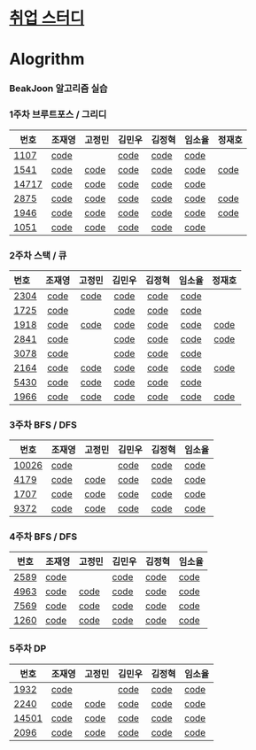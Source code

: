 # [취업 스터디](https://github.com/sejong-algorithm/Algorithm/tree/master/%EC%B7%A8%EC%97%85%EC%8A%A4%ED%84%B0%EB%94%94)


# Alogrithm

### BeakJoon 알고리즘 실습


### 1주차 브루트포스 / 그리디

| 번호                                           | 조재영                                                       | 고정민                                                       | 김민우                                                       | 김정혁                                                       | 임소율                                                       | 정재호                                                       |
| ---------------------------------------------- | ------------------------------------------------------------ | ------------------------------------------------------------ | ------------------------------------------------------------ | ------------------------------------------------------------ | ------------------------------------------------------------ | ------------------------------------------------------------ |
| [1107](https://www.acmicpc.net/problem/1107)   | [code](https://github.com/zojae031/Algorithm/blob/1Week/Zojae031/CodingTest/1107.cpp) |                                                              | [code](<https://github.com/KMinWoo/Algorithm-1/blob/1Week/KMinWoo/minwoo/minwoo/1107.cpp>) | [code](https://github.com/wjdgur778/Algorithm/blob/1Week/wjdgur778/NewBJ/NewBJ/JH_1107.cpp) | [code](https://github.com/syli9526/Algorithm-1/blob/1Week/syli9526/BJ1107.cpp) |                                                              |
| [1541](https://www.acmicpc.net/problem/1541)   | [code](https://github.com/zojae031/Algorithm/blob/1Week/Zojae031/CodingTest/1541.cpp) | [code](https://github.com/JeongMinGo/Algorithm-1/blob/1Week/JeongMinGo/BJ1541.java) | [code](https://github.com/KMinWoo/Algorithm-1/blob/1Week/KMinWoo/minwoo/minwoo/1541.cpp) | [code](https://github.com/wjdgur778/Algorithm/blob/1Week/wjdgur778/NewBJ/NewBJ/JH_1541.cpp) | [code](https://github.com/syli9526/Algorithm-1/blob/1Week/syli9526/BJ1541.cpp) | [code](https://github.com/Jung-jaeho/Algorithm/blob/1Week/Jung-jaeho/1541.cpp) |
| [14717](https://www.acmicpc.net/problem/14717) | [code](https://github.com/zojae031/Algorithm/blob/1Week/Zojae031/CodingTest/14717.cpp) | [code](https://github.com/JeongMinGo/Algorithm-1/blob/1Week/JeongMinGo/BJ14717.java) | [code](https://github.com/KMinWoo/Algorithm-1/blob/1Week/KMinWoo/minwoo/minwoo/14717.cpp) | [code](https://github.com/wjdgur778/Algorithm/blob/1Week/wjdgur778/NewBJ/NewBJ/JH_14717.cpp) | [code](https://github.com/syli9526/Algorithm-1/blob/1Week/syli9526/BJ14717.cpp) |                                                              |
| [2875](https://www.acmicpc.net/problem/2875)   | [code](https://github.com/zojae031/Algorithm/blob/1Week/Zojae031/CodingTest/2875.cpp) | [code](https://github.com/JeongMinGo/Algorithm-1/blob/1Week/JeongMinGo/BJ14717.java) | [code](https://github.com/KMinWoo/Algorithm-1/blob/1Week/KMinWoo/minwoo/minwoo/2875.cpp) | [code](https://github.com/wjdgur778/Algorithm/blob/1Week/wjdgur778/NewBJ/NewBJ/JH_2875.cpp) | [code](https://github.com/syli9526/Algorithm-1/blob/1Week/syli9526/BJ2875.cpp) | [code](https://github.com/Jung-jaeho/Algorithm/blob/1Week/Jung-jaeho/2875.cpp) |
| [1946](https://www.acmicpc.net/problem/1946)   | [code](https://github.com/zojae031/Algorithm/blob/1Week/Zojae031/CodingTest/1946.cpp) | [code](https://github.com/JeongMinGo/Algorithm-1/blob/1Week/JeongMinGo/BJ1946.java) | [code](https://github.com/KMinWoo/Algorithm-1/blob/1Week/KMinWoo/minwoo/minwoo/1946.cpp) | [code](https://github.com/wjdgur778/Algorithm/blob/1Week/wjdgur778/NewBJ/NewBJ/JH_1946.cpp) | [code](https://github.com/syli9526/Algorithm-1/blob/1Week/syli9526/BJ1946.cpp) | [code](https://github.com/Jung-jaeho/Algorithm/blob/1Week/Jung-jaeho/1946.cpp) |
| [1051](https://www.acmicpc.net/problem/1051)   | [code](https://github.com/zojae031/Algorithm/blob/1Week/Zojae031/CodingTest/1051.cpp) | [code](https://github.com/JeongMinGo/Algorithm-1/blob/1Week/JeongMinGo/BJ1051.java) | [code](https://github.com/KMinWoo/Algorithm-1/blob/1Week/KMinWoo/minwoo/minwoo/1051.cpp) | [code](https://github.com/wjdgur778/Algorithm/blob/1Week/wjdgur778/NewBJ/NewBJ/JH_1051.cpp) | [code](https://github.com/syli9526/Algorithm-1/blob/1Week/syli9526/BJ1051.cpp) |                                                              |

### 2주차 스택 / 큐

| 번호                                           |                            조재영                            |                            고정민                            |                            김민우                            |                            김정혁                            |                            임소율                            |                            정재호                            |
| :--------------------------------------------- | :----------------------------------------------------------: | :----------------------------------------------------------: | :----------------------------------------------------------: | :----------------------------------------------------------: | :----------------------------------------------------------: | :----------------------------------------------------------: |
| [2304](<https://www.acmicpc.net/problem/2304>) | [code](https://github.com/zojae031/Algorithm/blob/2Week/Zojae031/CodingTest/2304.cpp) | [code](https://github.com/JeongMinGo/Algorithm-1/blob/2Week/JeongMinGo/BJ2340.java) | [code](<https://github.com/KMinWoo/Algorithm-1/blob/2Week/KMinWoo/2304.cpp>) | [code](https://github.com/wjdgur778/Algorithm/blob/2Week/wjdgur778/JH_2304.cpp) | [code](<https://github.com/syli9526/Algorithm-1/blob/2Week/syli9526/BJ2304.cpp>) |                                                              |
| [1725](<https://www.acmicpc.net/problem/1725>) | [code](https://github.com/zojae031/Algorithm/blob/2Week/Zojae031/CodingTest/1725.cpp) |                                                              | [code](<https://github.com/KMinWoo/Algorithm-1/blob/2Week/KMinWoo/1725.cpp>) | [code](https://github.com/wjdgur778/Algorithm/blob/2Week/wjdgur778/JH_1725.cpp) | [code](<https://github.com/syli9526/Algorithm-1/blob/2Week/syli9526/BJ1725.cpp>) |                                                              |
| [1918](<https://www.acmicpc.net/problem/1918>) | [code](https://github.com/zojae031/Algorithm/blob/2Week/Zojae031/CodingTest/1918.cpp) | [code](https://github.com/JeongMinGo/Algorithm-1/blob/2Week/JeongMinGo/BJ1918.java) | [code](<https://github.com/KMinWoo/Algorithm-1/blob/2Week/KMinWoo/1918.cpp>) | [code](https://github.com/wjdgur778/Algorithm/blob/2Week/wjdgur778/JH_1918.cpp) | [code](<https://github.com/syli9526/Algorithm-1/blob/2Week/syli9526/BJ1918.cpp>) | [code](https://github.com/Jung-jaeho/Algorithm/tree/2Week/Jung-jaeho/1918.cpp) |
| [2841](<https://www.acmicpc.net/problem/2841>) | [code](https://github.com/zojae031/Algorithm/blob/2Week/Zojae031/CodingTest/2841.cpp) |                                                              | [code](<https://github.com/KMinWoo/Algorithm-1/blob/2Week/KMinWoo/2841.cpp>) | [code](https://github.com/wjdgur778/Algorithm/blob/2Week/wjdgur778/JH_2841.cpp) | [code](<https://github.com/syli9526/Algorithm-1/blob/2Week/syli9526/BJ2841.cpp>) | [code](https://github.com/Jung-jaeho/Algorithm/tree/2Week/Jung-jaeho/2841.cpp) |
| [3078](<https://www.acmicpc.net/problem/3078>) | [code](https://github.com/zojae031/Algorithm/blob/2Week/Zojae031/CodingTest/3078.cpp) |                                                              | [code](<https://github.com/KMinWoo/Algorithm-1/blob/2Week/KMinWoo/3078.cpp>) | [code](https://github.com/wjdgur778/Algorithm/blob/2Week/wjdgur778/JH_3078.cpp) | [code](<https://github.com/syli9526/Algorithm-1/blob/2Week/syli9526/BJ3078.cpp>) |                                                              |
| [2164](<https://www.acmicpc.net/problem/2164>) | [code](https://github.com/zojae031/Algorithm/blob/2Week/Zojae031/CodingTest/2164.cpp) | [code](https://github.com/JeongMinGo/Algorithm-1/blob/2Week/JeongMinGo/BJ2164.java) | [code](<https://github.com/KMinWoo/Algorithm-1/blob/2Week/KMinWoo/2164.cpp>) | [code](https://github.com/wjdgur778/Algorithm/blob/2Week/wjdgur778/JH_2164.cpp) | [code](<https://github.com/syli9526/Algorithm-1/blob/2Week/syli9526/BJ2164.cpp>) | [code](https://github.com/Jung-jaeho/Algorithm/blob/2Week/Jung-jaeho/2164.cpp) |
| [5430](<https://www.acmicpc.net/problem/5430>) | [code](https://github.com/zojae031/Algorithm/blob/2Week/Zojae031/CodingTest/5430.cpp) | [code](https://github.com/JeongMinGo/Algorithm-1/blob/2Week/JeongMinGo/BJ5430.java) | [code](<https://github.com/KMinWoo/Algorithm-1/blob/2Week/KMinWoo/5430.cpp>) | [code](https://github.com/wjdgur778/Algorithm/blob/2Week/wjdgur778/JH_5430.cpp) | [code](<https://github.com/syli9526/Algorithm-1/blob/2Week/syli9526/BJ5430.cpp>) |                                                              |
| [1966](<https://www.acmicpc.net/problem/1966>) | [code](https://github.com/zojae031/Algorithm/blob/2Week/Zojae031/CodingTest/1966.cpp) | [code](https://github.com/JeongMinGo/Algorithm-1/blob/2Week/JeongMinGo/BJ1966.java) | [code](<https://github.com/KMinWoo/Algorithm-1/blob/2Week/KMinWoo/1966.cpp>) | [code](https://github.com/wjdgur778/Algorithm/blob/2Week/wjdgur778/JH_1966.cpp) | [code](<https://github.com/syli9526/Algorithm-1/blob/2Week/syli9526/BJ1966.cpp>) | [code](https://github.com/Jung-jaeho/Algorithm/tree/2Week/Jung-jaeho/1966.cpp) |



### 3주차 BFS / DFS

| 번호                                             | 조재영                                                       | 고정민                                                       | 김민우                                                       | 김정혁                                                       | 임소율                                                       |
| ------------------------------------------------ | ------------------------------------------------------------ | ------------------------------------------------------------ | ------------------------------------------------------------ | ------------------------------------------------------------ | ------------------------------------------------------------ |
| [10026](<https://www.acmicpc.net/problem/10026>) | [code](https://github.com/zojae031/Algorithm/blob/1Week/Zojae031/CodingTest/1107.cpp) |                                                              | [code](<https://github.com/KMinWoo/Algorithm-1/tree/3week/KMinWoo/10026.cpp>) | [code](https://github.com/wjdgur778/Algorithm/blob/1Week/wjdgur778/NewBJ/NewBJ/JH_1107.cpp) | [code](https://github.com/syli9526/Algorithm-1/blob/3Week/syli9526/BJ10026.cpp) |
| [4179](<https://www.acmicpc.net/problem/4179>)   | [code](https://github.com/zojae031/Algorithm/blob/1Week/Zojae031/CodingTest/1541.cpp) | [code](https://github.com/JeongMinGo/Algorithm-1/blob/1Week/JeongMinGo/BJ1541.java) | [code](<https://github.com/KMinWoo/Algorithm-1/tree/3week/KMinWoo/4179.cpp>) | [code](https://github.com/wjdgur778/Algorithm/blob/1Week/wjdgur778/NewBJ/NewBJ/JH_1541.cpp) | [code](https://github.com/syli9526/Algorithm-1/blob/1Week/syli9526/BJ4179.cpp) |
| [1707](<https://www.acmicpc.net/problem/1707>)   | [code](https://github.com/zojae031/Algorithm/blob/1Week/Zojae031/CodingTest/14717.cpp) | [code](https://github.com/JeongMinGo/Algorithm-1/blob/1Week/JeongMinGo/BJ14717.java) | [code](<https://github.com/KMinWoo/Algorithm-1/tree/3week/KMinWoo/1707.cpp>) | [code](https://github.com/wjdgur778/Algorithm/blob/1Week/wjdgur778/NewBJ/NewBJ/JH_14717.cpp) | [code](https://github.com/syli9526/Algorithm-1/blob/1Week/syli9526/BJ1707.cpp) |
| [9372](<https://www.acmicpc.net/problem/9372>)   | [code](https://github.com/zojae031/Algorithm/blob/1Week/Zojae031/CodingTest/2875.cpp) | [code](https://github.com/JeongMinGo/Algorithm-1/blob/1Week/JeongMinGo/BJ14717.java) | [code](<https://github.com/KMinWoo/Algorithm-1/tree/3week/KMinWoo/9372.cpp>) | [code](https://github.com/wjdgur778/Algorithm/blob/1Week/wjdgur778/NewBJ/NewBJ/JH_2875.cpp) | [code](https://github.com/syli9526/Algorithm-1/blob/3Week/syli9526/BJ9372.cpp) |


### 4주차 BFS / DFS

| 번호                                           | 조재영                                                       | 고정민                                                       | 김민우                                                       | 김정혁                                                       | 임소율                                                       |
| ---------------------------------------------- | ------------------------------------------------------------ | ------------------------------------------------------------ | ------------------------------------------------------------ | ------------------------------------------------------------ | ------------------------------------------------------------ |
| [2589](<https://www.acmicpc.net/problem/2589>) | [code](https://github.com/zojae031/Algorithm/blob/4Week/Zojae031/CodingTest/2589.cpp) |                                                              | [code](<https://github.com/KMinWoo/Algorithm-1/tree/4week/KMinWoo/2589.cpp>) | [code](https://github.com/wjdgur778/Algorithm/blob/4week/wjdgur778/JH_2589.cpp) | [code](https://github.com/syli9526/Algorithm-1/blob/3Week/syli9526/BJ10026.cpp) |
| [4963](<https://www.acmicpc.net/problem/4963>) | [code](https://github.com/zojae031/Algorithm/blob/1Week/Zojae031/CodingTest/1541.cpp) | [code](https://github.com/JeongMinGo/Algorithm-1/blob/1Week/JeongMinGo/BJ1541.java) | [code](<https://github.com/KMinWoo/Algorithm-1/tree/4week/KMinWoo/4963.cpp>) | [code](https://github.com/wjdgur778/Algorithm/blob/4week/wjdgur778/JH_4963.cpp) | [code](https://github.com/syli9526/Algorithm-1/blob/1Week/syli9526/BJ4179.cpp) |
| [7569](<https://www.acmicpc.net/problem/7569>) | [code](https://github.com/zojae031/Algorithm/blob/1Week/Zojae031/CodingTest/14717.cpp) | [code](https://github.com/JeongMinGo/Algorithm-1/blob/1Week/JeongMinGo/BJ14717.java) | [code](<https://github.com/KMinWoo/Algorithm-1/tree/4week/KMinWoo/7569.cpp>) | [code](https://github.com/wjdgur778/Algorithm/blob/4week/wjdgur778/JH_7569.cpp) | [code](https://github.com/syli9526/Algorithm-1/blob/1Week/syli9526/BJ1707.cpp) |
| [1260](<https://www.acmicpc.net/problem/1260>) | [code](https://github.com/zojae031/Algorithm/blob/1Week/Zojae031/CodingTest/2875.cpp) | [code](https://github.com/JeongMinGo/Algorithm-1/blob/1Week/JeongMinGo/BJ14717.java) | [code](<https://github.com/KMinWoo/Algorithm-1/tree/4week/KMinWoo/1260.cpp>) | [code](https://github.com/wjdgur778/Algorithm/blob/4week/wjdgur778/JH_1260.cpp) | [code](https://github.com/syli9526/Algorithm-1/blob/3Week/syli9526/BJ9372.cpp) |



### 5주차 DP


| 번호                                           | 조재영                                                       | 고정민                                                       | 김민우                                                       | 김정혁                                                       | 임소율                                                       |
| ---------------------------------------------- | ------------------------------------------------------------ | ------------------------------------------------------------ | ------------------------------------------------------------ | ------------------------------------------------------------ | ------------------------------------------------------------ |
| [1932](https://www.acmicpc.net/problem/1932)   | [code](https://github.com/zojae031/Algorithm/blob/1Week/Zojae031/CodingTest/1932.cpp) |                                                              | [code](<https://github.com/KMinWoo/Algorithm-1/tree/4week/KMinWoo/2589.cpp>) | [code](https://github.com/wjdgur778/Algorithm/blob/1Week/wjdgur778/NewBJ/NewBJ/JH_1107.cpp) | [code](https://github.com/syli9526/Algorithm-1/blob/3Week/syli9526/BJ10026.cpp) |
| [2240](https://www.acmicpc.net/problem/2240)   | [code](https://github.com/zojae031/Algorithm/blob/1Week/Zojae031/CodingTest/2240.cpp) | [code](https://github.com/JeongMinGo/Algorithm-1/blob/1Week/JeongMinGo/BJ1541.java) | [code](<https://github.com/KMinWoo/Algorithm-1/tree/4week/KMinWoo/4963.cpp>) | [code](https://github.com/wjdgur778/Algorithm/blob/1Week/wjdgur778/NewBJ/NewBJ/JH_1541.cpp) | [code](https://github.com/syli9526/Algorithm-1/blob/1Week/syli9526/BJ4179.cpp) |
| [14501](https://www.acmicpc.net/problem/14501) | [code](https://github.com/zojae031/Algorithm/blob/1Week/Zojae031/CodingTest/14501.cpp) | [code](https://github.com/JeongMinGo/Algorithm-1/blob/1Week/JeongMinGo/BJ14717.java) | [code](<https://github.com/KMinWoo/Algorithm-1/tree/4week/KMinWoo/7569.cpp>) | [code](https://github.com/wjdgur778/Algorithm/blob/1Week/wjdgur778/NewBJ/NewBJ/JH_14717.cpp) | [code](https://github.com/syli9526/Algorithm-1/blob/1Week/syli9526/BJ1707.cpp) |
| [2096](https://www.acmicpc.net/problem/2096)   | [code](https://github.com/zojae031/Algorithm/blob/1Week/Zojae031/CodingTest/2096.cpp) | [code](https://github.com/JeongMinGo/Algorithm-1/blob/1Week/JeongMinGo/BJ14717.java) | [code](<https://github.com/KMinWoo/Algorithm-1/tree/4week/KMinWoo/1260.cpp>) | [code](https://github.com/wjdgur778/Algorithm/blob/1Week/wjdgur778/NewBJ/NewBJ/JH_2875.cpp) | [code](https://github.com/syli9526/Algorithm-1/blob/3Week/syli9526/BJ9372.cpp) |
